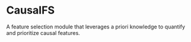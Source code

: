 # CausalFS

A feature selection module that leverages a priori knowledge to quantify and prioritize causal features.